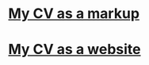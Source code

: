 # [My CV as a markup](https://is-melnikov.github.io/rsschool-cv/cv)
# [My CV as a website](https://is-melnikov.github.io/rsschool-cv/)